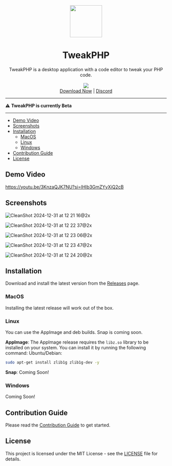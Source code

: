 <div align="center">
  <img src="https://github.com/user-attachments/assets/662ad228-c169-4fd3-ae42-1369f65dff27" width="100px"/>
</div>

<div align="center">
  <h1>TweakPHP</h1>
</div>

<div align="center">
  TweakPHP is a desktop application with a code editor to tweak your PHP code.
</div>

<br>

<div align="center">
  <img src="https://img.shields.io/github/downloads/gander-tools/tweakphp-app/total" />
</div>

<div align="center">
  <a href="https://github.com/gander-tools/tweakphp-app/releases">Download Now</a> | <a href="https://discord.gg/Et3UTT4xwC">Discord</a>
</div>

<hr>

⚠️ **TweakPHP is currently Beta**

<hr>

   * [Demo Video](#demo-video)
   * [Screenshots](#screenshots)
   * [Installation](#installation)
      * [MacOS](#macos)
      * [Linux](#linux)
      * [Windows](#windows)
   * [Contribution Guide](#contribution-guide)
   * [License](#license)

## Demo Video

https://youtu.be/3KnzaQJK7NU?si=lHIb3GmZYyXiQ2cB

## Screenshots

![CleanShot 2024-12-31 at 12 21 16@2x](https://github.com/user-attachments/assets/4885afcd-458a-4e40-8f96-20b1ea58c38f)

![CleanShot 2024-12-31 at 12 22 37@2x](https://github.com/user-attachments/assets/28c6b5b0-09ad-4413-bb16-5864dead5c77)

![CleanShot 2024-12-31 at 12 23 06@2x](https://github.com/user-attachments/assets/b9fb5aad-3e28-49bd-9dc0-e651acd925fb)

![CleanShot 2024-12-31 at 12 23 47@2x](https://github.com/user-attachments/assets/d9b18ce4-9a48-417c-96dc-9a8f15b66901)

![CleanShot 2024-12-31 at 12 24 20@2x](https://github.com/user-attachments/assets/219aa782-81c2-4c0a-8d2d-6cabfa354c6a)

## Installation

Download and install the latest version from the [Releases](https://github.com/gander-tools/tweakphp-app/releases) page.

### MacOS

Installing the latest release will work out of the box.

### Linux

You can use the AppImage and deb builds. Snap is coming soon.

**AppImage**: The AppImage release requires the `libz.so` library to be installed on your system. You can install it by running the following command:
Ubuntu/Debian:
```bash
sudo apt-get install zlib1g zlib1g-dev -y
```
**Snap**: Coming Soon!

### Windows

Coming Soon!

## Contribution Guide

Please read the [Contribution Guide](CONTRIBUTING.md) to get started.

## License

This project is licensed under the MIT License - see the [LICENSE](LICENSE.md) file for details.

